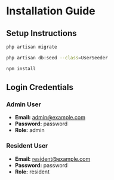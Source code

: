 # Installation Guide

## Setup Instructions

```bash
php artisan migrate
```

```bash
php artisan db:seed --class=UserSeeder
```

```bash
npm install
```

## Login Credentials

### Admin User
- **Email:** admin@example.com
- **Password:** password
- **Role:** admin

### Resident User
- **Email:** resident@example.com
- **Password:** password
- **Role:** resident

